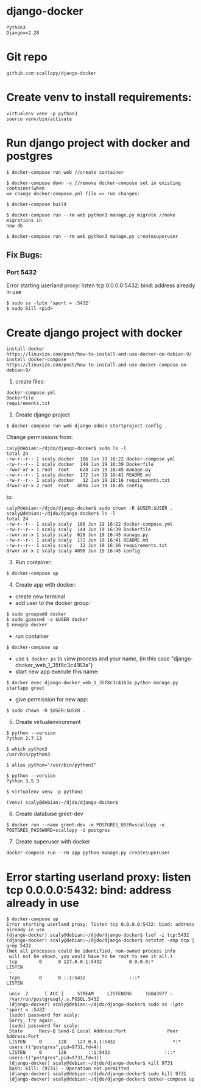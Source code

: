 # django-docker
```
Python3
Django==2.28
```
# Git repo
```
github.com:scallopy/django-docker
```
# Create venv to install requirements:

```
virtualenv venv -p python3
source venv/bin/activate

```
# Run django project with docker and postgres

```
$ docker-compose run web //create container

$ docker-compose down -v //remove docker-compose set in existing container(when
we change docker-compose.yml file => run changes:

$ docker-compose build

$ docker-compose run --rm web python3 manage.py migrate //make migrations in
new db

$ docker-compose run --rm web python3 manage.py createsuperuser
```

## Fix Bugs:
### Port 5432
Error starting userland proxy: listen tcp 0.0.0.0:5432: bind: address already in use
```
$ sudo ss -lptn 'sport = :5432'
$ sudo kill <pid>
```
# Create django project with docker
```
install docker
https://linuxize.com/post/how-to-install-and-use-docker-on-debian-9/
install docker-compose
https://linuxize.com/post/how-to-install-and-use-docker-compose-on-debian-9/
```

1. create files:
```
docker-compose.yml
Dockerfile
requirements.txt
```

1. Create django project

```
$ docker-compose run web django-admin startproject config .
```

Change permissions from:

```
caly@debian:~/djdo/django-docker$ sudo ls -l
total 24
-rw-r--r-- 1 scaly docker  186 Jun 19 16:22 docker-compose.yml
-rw-r--r-- 1 scaly docker  144 Jun 19 16:39 Dockerfile
-rwxr-xr-x 1 root  root    628 Jun 19 16:45 manage.py
-rw-r--r-- 1 scaly docker  172 Jun 19 16:41 README.md
-rw-r--r-- 1 scaly docker   12 Jun 19 16:16 requirements.txt
drwxr-xr-x 2 root  root   4096 Jun 19 16:45 config

```
to:

```
caly@debian:~/djdo/django-docker$ sudo chown -R $USER:$USER .
scaly@debian:~/djdo/django-docker$ ls -l
total 24
-rw-r--r-- 1 scaly scaly  186 Jun 19 16:22 docker-compose.yml
-rw-r--r-- 1 scaly scaly  144 Jun 19 16:39 Dockerfile
-rwxr-xr-x 1 scaly scaly  628 Jun 19 16:45 manage.py
-rw-r--r-- 1 scaly scaly  172 Jun 19 16:41 README.md
-rw-r--r-- 1 scaly scaly   12 Jun 19 16:16 requirements.txt
drwxr-xr-x 2 scaly scaly 4096 Jun 19 16:45 config
```
3. Run container:
```
$ docker-compose up
```
4. Create app with docker:
- create new terminal
- add user to the docker group:
```
$ sudo groupadd docker
$ sudo gpasswd -a $USER docker
$ newgrp docker
```
- run container
```
$ docker-compose up
```

- use `$ docker ps` to view process and your name, (in this case "django-docker_web_1_35f8c3c4163a")
- start new app execute this name:
```
$ docker exec django-docker_web_1_35f8c3c4163a python manage.py startapp greet
```
- give permission for new app:
```
$ sudo chown -R $USER:$USER .
```

5. Create virtualenvironment

```
$ python --version
Python 2.7.13

$ which python3
/usr/bin/python3

$ alias python="/usr/bin/python3"

$ python --version
Python 3.5.3

$ virtualenv venv -p python3

(venv) scaly@debian:~/djdo/django-docker$
```

6. Create database greet-dev
```
$ docker run --name greet-dev -e POSTGRES_USER=scallopy -e POSTGRES_PASSWORD=scallopy -d postgres
```
7. Create superuser with docker
```
docker-compose run --rm app python manage.py createsuperuser
```

# Error starting userland proxy: listen tcp 0.0.0.0:5432: bind: address already in use
```
$ docker-compose up
Error starting userland proxy: listen tcp 0.0.0.0:5432: bind: address already in use
(django-docker) scaly@debian:~/djdo/django-docker$ lsof -i tcp:5432
(django-docker) scaly@debian:~/djdo/django-docker$ netstat -anp tcp | grep 5432
(Not all processes could be identified, non-owned process info
 will not be shown, you would have to be root to see it all.)
 tcp        0      0 127.0.0.1:5432          0.0.0.0:*               LISTEN
 -
 tcp6       0      0 ::1:5432                :::*                    LISTEN
 -
 unix  2      [ ACC ]     STREAM     LISTENING     16843977 -
 /var/run/postgresql/.s.PGSQL.5432
 (django-docker) scaly@debian:~/djdo/django-docker$ sudo ss -lptn 'sport = :5432'
 [sudo] password for scaly:
 Sorry, try again.
 [sudo] password for scaly:
 State      Recv-Q Send-Q Local Address:Port               Peer Address:Port
 LISTEN     0      128    127.0.0.1:5432                     *:*
 users:(("postgres",pid=9731,fd=4))
 LISTEN     0      128        ::1:5432                    :::*
 users:(("postgres",pid=9731,fd=3))
 (django-docker) scaly@debian:~/djdo/django-docker$ kill 9731
 bash: kill: (9731) - Operation not permitted
 (django-docker) scaly@debian:~/djdo/django-docker$ sudo kill 9731
 (django-docker) scaly@debian:~/djdo/django-docker$ docker-compose up
 ```
